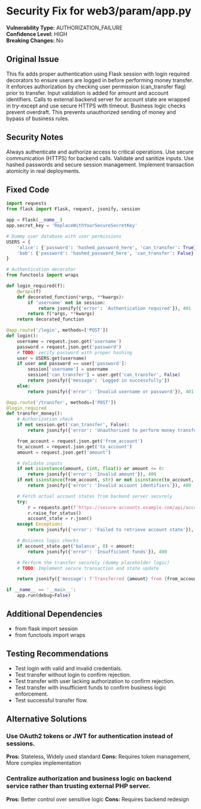 # Security Fix for web3/param/app.py

**Vulnerability Type:** AUTHORIZATION_FAILURE  
**Confidence Level:** HIGH  
**Breaking Changes:** No

## Original Issue
This fix adds proper authentication using Flask session with login required decorators to ensure users are logged in before performing money transfer. It enforces authorization by checking user permission (can_transfer flag) prior to transfer. Input validation is added for amount and account identifiers. Calls to external backend server for account state are wrapped in try-except and use secure HTTPS with timeout. Business logic checks prevent overdraft. This prevents unauthorized sending of money and bypass of business rules.

## Security Notes
Always authenticate and authorize access to critical operations. Use secure communication (HTTPS) for backend calls. Validate and sanitize inputs. Use hashed passwords and secure session management. Implement transaction atomicity in real deployments.

## Fixed Code
```py
import requests
from flask import Flask, request, jsonify, session

app = Flask(__name__)
app.secret_key = 'ReplaceWithYourSecureSecretKey'

# Dummy user database with user permissions
USERS = {
    'alice': {'password': 'hashed_password_here', 'can_transfer': True},
    'bob': {'password': 'hashed_password_here', 'can_transfer': False}
}

# Authentication decorator
from functools import wraps

def login_required(f):
    @wraps(f)
    def decorated_function(*args, **kwargs):
        if 'username' not in session:
            return jsonify({'error': 'Authentication required'}), 401
        return f(*args, **kwargs)
    return decorated_function

@app.route('/login', methods=['POST'])
def login():
    username = request.json.get('username')
    password = request.json.get('password')
    # TODO: verify password with proper hashing
    user = USERS.get(username)
    if user and password == user['password']:
        session['username'] = username
        session['can_transfer'] = user.get('can_transfer', False)
        return jsonify({'message': 'Logged in successfully'})
    else:
        return jsonify({'error': 'Invalid username or password'}), 401

@app.route('/transfer', methods=['POST'])
@login_required
def transfer_money():
    # Authorization check
    if not session.get('can_transfer', False):
        return jsonify({'error': 'Unauthorized to perform money transfer'}), 403

    from_account = request.json.get('from_account')
    to_account = request.json.get('to_account')
    amount = request.json.get('amount')

    # Validate inputs
    if not isinstance(amount, (int, float)) or amount <= 0:
        return jsonify({'error': 'Invalid amount'}), 400
    if not isinstance(from_account, str) or not isinstance(to_account, str):
        return jsonify({'error': 'Invalid account identifiers'}), 400

    # Fetch actual account states from backend server securely
    try:
        r = requests.get(f'https://secure-accounts.example.com/api/account_state/{from_account}', timeout=5)
        r.raise_for_status()
        account_state = r.json()
    except Exception:
        return jsonify({'error': 'Failed to retrieve account state'}), 503

    # Business logic checks
    if account_state.get('balance', 0) < amount:
        return jsonify({'error': 'Insufficient funds'}), 400

    # Perform the transfer securely (dummy placeholder logic)
    # TODO: Implement secure transaction and state update

    return jsonify({'message': f'Transferred {amount} from {from_account} to {to_account} successfully.'})

if __name__ == '__main__':
    app.run(debug=False)

```

## Additional Dependencies
- from flask import session
- from functools import wraps

## Testing Recommendations
- Test login with valid and invalid credentials.
- Test transfer without login to confirm rejection.
- Test transfer with user lacking authorization to confirm rejection.
- Test transfer with insufficient funds to confirm business logic enforcement.
- Test successful transfer flow.

## Alternative Solutions

### Use OAuth2 tokens or JWT for authentication instead of sessions.
**Pros:** Stateless, Widely used standard
**Cons:** Requires token management, More complex implementation

### Centralize authorization and business logic on backend service rather than trusting external PHP server.
**Pros:** Better control over sensitive logic
**Cons:** Requires backend redesign

